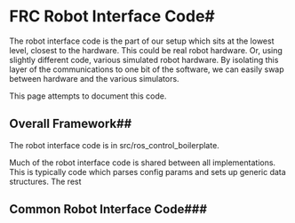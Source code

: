 # FRC Robot Interface Code# 

The robot interface code is the part of our setup which sits at the lowest level, closest to the hardware.  This could be real robot hardware.  Or, using slightly different code, various simulated robot hardware.  By isolating this layer of the communications to one bit of the software, we can easily swap between hardware and the various simulators.

This page attempts to document this code.

## Overall Framework## 

The robot interface code is in src/ros_control_boilerplate.



Much of the robot interface code is shared between all implementations.  This is typically code which parses config params and sets up generic data structures.  The rest

## Common Robot Interface Code### 